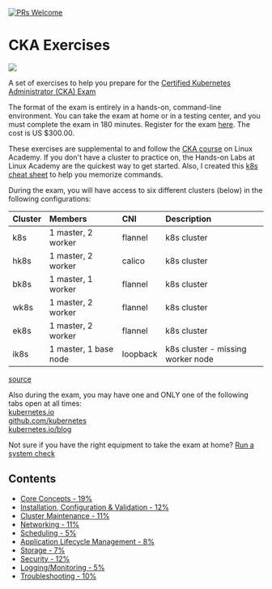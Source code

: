 [![PRs Welcome](https://img.shields.io/badge/PRs-welcome-brightgreen.svg?style=flat-square)](http://makeapullrequest.com)

# CKA Exercises
<a href="https://linuxacademy.com" target="_blank"><img src="https://awsmp-logos.s3.amazonaws.com/f98d52ae-3948-4a2e-bd71-5e5f756160a8/d92db15b220da1f6b32ad40acd30c2e7.png"></a>

A set of exercises to help you prepare for the [Certified Kubernetes Administrator (CKA) Exam](https://www.cncf.io/certification/cka/) 

The format of the  exam is entirely in a hands-on, command-line environment. You can take the exam at home or in a testing center, and you must complete the exam in 180 minutes. Register for the exam [here](https://identity.linuxfoundation.org/pid/699). The cost is US $300.00. 

These exercises are supplemental to and follow the [CKA course](https://linuxacademy.com/course/cloud-native-certified-kubernetes-administrator-cka/) on Linux Academy. If you don't have a cluster to practice on, the Hands-on Labs at Linux Academy are the quickest way to get started. Also, I created this [k8s cheat sheet](https://linuxacademy.com/blog/containers/kubernetes-cheat-sheet/) to help you memorize commands.

During the exam, you will have access to six different clusters (below) in the following configurations:

| Cluster | Members | CNI | Description |   
| :--- | :--- | :--- | :--- |
| k8s | 1 master\, 2 worker | flannel | k8s cluster |
| hk8s | 1 master\, 2 worker | calico | k8s cluster |
| bk8s | 1 master\, 1 worker | flannel | k8s cluster |
| wk8s | 1 master\, 2 worker | flannel | k8s cluster |
| ek8s | 1 master\, 2 worker | flannel | k8s cluster |
| ik8s | 1 master\, 1 base node | loopback | k8s cluster \- missing worker node |

[source](https://training.linuxfoundation.org/wp-content/uploads/2020/01/Important-Tips-CKA-CKAD-January-2020.pdf)

Also during the exam, you may have one and ONLY one of the following tabs open at all times:  
[kubernetes.io](https://kubernetes.io/docs/home/)  
[github.com/kubernetes](https://github.com/kubernetes/)  
[kubernetes.io/blog](https://kubernetes.io/blog/)

Not sure if you have the right equipment to take the exam at home? [Run a system check](https://www.examslocal.com/ScheduleExam/Home/CompatibilityCheck)

## Contents

- [Core Concepts - 19%](core_concepts.md)
- [Installation, Configuration & Validation - 12%](install_configure_validate.md)
- [Cluster Maintenance - 11%](cluster_maint.md)
- [Networking - 11%](networking.md)
- [Scheduling - 5%](scheduling.md)
- [Application Lifecycle Management - 8%](app_lifecycle.md)
- [Storage - 7%](storage.md)
- [Security - 12%](security.md)
- [Logging/Monitoring - 5%](logging_monitoring.md)
- [Troubleshooting - 10%](troubleshooting.md)